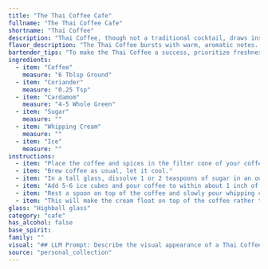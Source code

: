 ```yaml
---
title: "The Thai Coffee Cafe"
fullname: "The Thai Coffee Cafe"
shortname: "Thai Coffee"
description: "Thai Coffee, though not a traditional cocktail, draws inspiration from the **Coffee Cocktail** family.  It's a modern twist on Southeast Asian coffee culture, blending strong coffee with spices like coriander and cardamom, often found in Thai cuisine.  The addition of whipped cream offers a touch of indulgence. "
flavor_description: "The Thai Coffee bursts with warm, aromatic notes. The coffee's richness is amplified by the subtle spice of coriander and cardamom, creating a complex and inviting aroma. The sugar balances the bitterness, while the whipped cream adds a luxurious texture and a touch of sweetness. The refreshing chill of the ice rounds out the experience, leaving a lingering spice and coffee finish. "
bartender_tips: "To make the Thai Coffee a success, prioritize freshness. Use freshly ground coffee beans for the best flavor.  Steep the coffee with coriander and cardamom for a rich, aromatic brew. Don't skimp on the sugar, it balances the bitterness. Whip the cream until stiff peaks form, then carefully layer it on top of the coffee.  Serve immediately to maintain the cream's texture. "
ingredients:
  - item: "Coffee"
    measure: "6 Tblsp Ground"
  - item: "Coriander"
    measure: "0.25 Tsp"
  - item: "Cardamom"
    measure: "4-5 Whole Green"
  - item: "Sugar"
    measure: ""
  - item: "Whipping Cream"
    measure: ""
  - item: "Ice"
    measure: ""
instructions:
  - item: "Place the coffee and spices in the filter cone of your coffee maker."
  - item: "Brew coffee as usual, let it cool."
  - item: "In a tall glass, dissolve 1 or 2 teaspoons of sugar in an ounce of the coffee (it\'s easier to dissolve than if you put it right over ice)."
  - item: "Add 5-6 ice cubes and pour coffee to within about 1 inch of the top of the glass."
  - item: "Rest a spoon on top of the coffee and slowly pour whipping cream into the spoon."
  - item: "This will make the cream float on top of the coffee rather than dispersing into it right away."
glass: "Highball glass"
category: "cafe"
has_alcohol: false
base_spirit:
family: ""
visual: "## LLM Prompt: Describe the visual appearance of a Thai Coffee cocktail, made with coffee, coriander, cardamom, sugar, whipping cream, and ice.  **Consider the following aspects:*** **Color:** What is the overall color of the cocktail? Does it have layers or gradients?* **Texture:** Is the drink smooth or frothy? Are there any visible ingredients like ice or cream? * **Presentation:** Imagine the cocktail served in a traditional glass. How would the ingredients be arranged? Are there any garnishes?**Example:**Imagine a tall glass filled with a rich, dark brown liquid, reminiscent of coffee. A layer of fluffy, white whipping cream sits atop, possibly dusted with a touch of cinnamon or cocoa powder.  The aroma hints at the warm spices of coriander and cardamom. "
source: "personal_collection"
---
```



